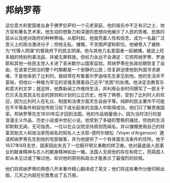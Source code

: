 # 邦纳罗蒂

这位意大利爱国者出身于佛罗伦萨的一个元老家庭，他的祖先中不乏有识之士、地方官和著名艺术家。他生动的想象力和深邃的思想向他展示了人民的苦难、民族的屈从以及绝对政府的种种弊端。从那时起，他就凭着人性和信念，成为一名最广泛意义上的政治激进分子；但他无私、慷慨，不贪图声望和职位。他被卷入了被称为“代理人阴谋”的督政府下的民主阴谋。他与其他几名爱国者一起被捕，被送上旺多姆的特别刑事法庭，并被无罪释放。但权力永远不会满足：它把邦纳罗蒂、罗迪耶和其他一些民主党人关进了圣米歇尔山国家监狱。邦纳罗蒂在执政初期恢复了自由，在波拿巴统治的整个时期都是一个安静的公民；但复辟迫使他到外国寻求避难，于是他来到了比利时。我经常在布鲁塞尔罗迪埃先生家见到他。他的生活并不富裕，但他以一种极为罕见的坚强支撑着自己近乎“贫困”的处境。他决定去教音乐和意大利文学；就这样，他靠新闻工作维持生活，并利用业余时间撰写了一部关于巴贝夫及其民主社会的原则和计划的公正历史。他写了两卷，受到了比利时人的欢迎，因为比利时人在礼仪、制度和法律方面天生自由平等。纯粹的民主著作不可能在不平等条件和奴役传统习俗下成长起来的法国人中取得成功，他们只了解贵族国家。邦纳罗蒂先生1830年后才回到法国。他的作品销量很小，因为当时流行的是浪漫主义作品、历史小说或中世纪小说。他受到了多疑的警察的骚扰，但他的生活却默默无闻，无可指责。一位以在众议院坚持原则而闻名，并以慷慨使用自己的财富资助文人和政治家而闻名的知名人士沃耶-德阿尔根松（Voyer d'Argenson）邀请邦纳罗蒂先生到他的宅邸做客，并为他提供了一个有体面生活条件的住所。他于1837年9月去世，国家因此失去了一位既开明又勇敢的捍卫者。他对最底层人民事业的献身精神与古人的献身精神如出一辙。法国人无视他的存在和死亡，而英国人却从未见过或了解过他，却对他的原则和政治才能表示了最强烈的钦佩。

他们将邦纳罗蒂的两卷八开本著作精心翻译成了英文；他们将这些著作分册印刷出版，几天之内就在伦敦售出了五万册。
